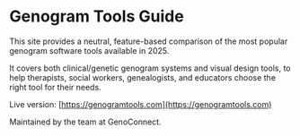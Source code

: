 # Genogram Tools Guide

This site provides a neutral, feature-based comparison of the most popular genogram software tools available in 2025.

It covers both clinical/genetic genogram systems and visual design tools, to help therapists, social workers, genealogists, and educators choose the right tool for their needs.

Live version: [https://genogramtools.com](https://genogramtools.com)

Maintained by the team at GenoConnect.